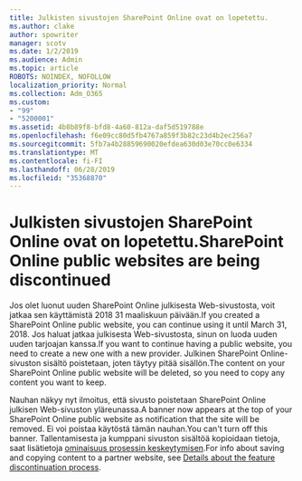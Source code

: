 ```yaml
---
title: Julkisten sivustojen SharePoint Online ovat on lopetettu.
ms.author: clake
author: spowriter
manager: scotv
ms.date: 1/2/2019
ms.audience: Admin
ms.topic: article
ROBOTS: NOINDEX, NOFOLLOW
localization_priority: Normal
ms.collection: Adm_O365
ms.custom:
- "99"
- "5200001"
ms.assetid: 4b8b89f8-bfd8-4a60-812a-daf5d519788e
ms.openlocfilehash: f6e09cc80d5fb4767a859f3b82c23d4b2ec256a7
ms.sourcegitcommit: 5fb7a4b28859690020efdea630d03e70cc0e6334
ms.translationtype: MT
ms.contentlocale: fi-FI
ms.lasthandoff: 06/28/2019
ms.locfileid: "35368870"
---
```

# <a name="sharepoint-online-public-websites-are-being-discontinued"></a><span data-ttu-id="11136-102">Julkisten sivustojen SharePoint Online ovat on lopetettu.</span><span class="sxs-lookup"><span data-stu-id="11136-102">SharePoint Online public websites are being discontinued</span></span>

<span data-ttu-id="11136-103">Jos olet luonut uuden SharePoint Online julkisesta Web-sivustosta, voit jatkaa sen käyttämistä 2018 31 maaliskuun päivään.</span><span class="sxs-lookup"><span data-stu-id="11136-103">If you created a SharePoint Online public website, you can continue using it until March 31, 2018.</span></span> <span data-ttu-id="11136-104">Jos haluat jatkaa julkisesta Web-sivustosta, sinun on luoda uuden uuden tarjoajan kanssa.</span><span class="sxs-lookup"><span data-stu-id="11136-104">If you want to continue having a public website, you need to create a new one with a new provider.</span></span> <span data-ttu-id="11136-105">Julkinen SharePoint Online-sivuston sisältö poistetaan, joten täytyy pitää sisällön.</span><span class="sxs-lookup"><span data-stu-id="11136-105">The content on your SharePoint Online public website will be deleted, so you need to copy any content you want to keep.</span></span>
  
<span data-ttu-id="11136-106">Nauhan näkyy nyt ilmoitus, että sivusto poistetaan SharePoint Online julkisen Web-sivuston yläreunassa.</span><span class="sxs-lookup"><span data-stu-id="11136-106">A banner now appears at the top of your SharePoint Online public website as notification that the site will be removed.</span></span> <span data-ttu-id="11136-107">Ei voi poistaa käytöstä tämän nauhan.</span><span class="sxs-lookup"><span data-stu-id="11136-107">You can't turn off this banner.</span></span> <span data-ttu-id="11136-108">Tallentamisesta ja kumppani sivuston sisältöä kopioidaan tietoja, saat lisätietoja [ominaisuus prosessin keskeytymisen](https://go.microsoft.com/fwlink/?linkid=866980).</span><span class="sxs-lookup"><span data-stu-id="11136-108">For info about saving and copying content to a partner website, see [Details about the feature discontinuation process](https://go.microsoft.com/fwlink/?linkid=866980).</span></span>
  